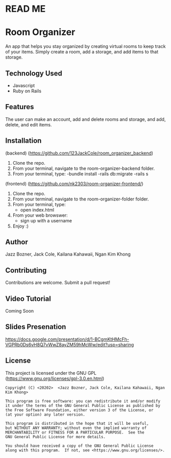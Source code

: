 # READ ME


# Room Organizer
An app that helps you stay organized by creating virtual rooms to keep track of your items. Simply create a room, add a storage, and add items to that storage.

## Technology Used 

- Javascript
- Ruby on Rails

## Features

The user can make an account, add and delete rooms and storage, and add, delete, and edit items.

## Installation 
(backend) (https://github.com/123JackCole/room_organizer_backend)
1) Clone the repo. 
2) From your terminal, navigate to the room-organizer-backend folder.  
3) From your terminal, type: 
  -bundle install 
  -rails db:migrate
  -rails s
  
(frontend) (https://github.com/nk2303/room-organizer-frontend/)
1) Clone the repo. 
2) From your terminal, navigate to the room-organizer-folder folder.  
3) From your terminal, type:
    - open index.html
4) From your web browswer:
    - sign up with a username
5) Enjoy :)

## Author
Jazz Bozner, Jack Cole, Kailana Kahawaii, Ngan Kim Khong


## Contributing 
Contributions are welcome. Submit a pull request!


## Video Tutorial 
Coming Soon 

## Slides Presenation 
https://docs.google.com/presentation/d/1-BCgmKtHMcFh-VGPRb0Ds6vH8Q7vWwZ8ayZM59hMcWw/edit?usp=sharing

## License 
This project is licensed under the GNU GPL (https://www.gnu.org/licenses/gpl-3.0.en.html)

    Copyright (C) <20202>  <Jazz Bozner, Jack Cole, Kailana Kahawaii, Ngan Kim Khong>

    This program is free software: you can redistribute it and/or modify
    it under the terms of the GNU General Public License as published by
    the Free Software Foundation, either version 3 of the License, or
    (at your option) any later version.

    This program is distributed in the hope that it will be useful,
    but WITHOUT ANY WARRANTY; without even the implied warranty of
    MERCHANTABILITY or FITNESS FOR A PARTICULAR PURPOSE.  See the
    GNU General Public License for more details.

    You should have received a copy of the GNU General Public License
    along with this program.  If not, see <https://www.gnu.org/licenses/>.


